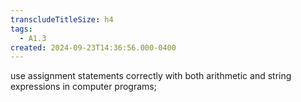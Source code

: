 ```yaml
---
transcludeTitleSize: h4
tags:
  - A1.3
created: 2024-09-23T14:36:56.000-0400
---
```

use assignment statements correctly with both arithmetic and string expressions in computer programs;